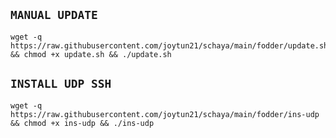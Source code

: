 ## `MANUAL UPDATE`
```
wget -q https://raw.githubusercontent.com/joytun21/schaya/main/fodder/update.sh && chmod +x update.sh && ./update.sh
```

## `INSTALL UDP SSH`
```
wget -q https://raw.githubusercontent.com/joytun21/schaya/main/fodder/ins-udp && chmod +x ins-udp && ./ins-udp
```
